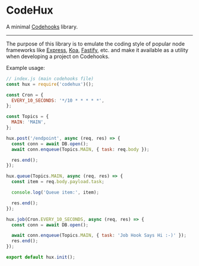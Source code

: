 # CodeHux

A minimal [Codehooks](https://codehooks.io/) library.

---

The purpose of this library is to emulate the coding style of popular node
frameworks like [Express](https://expressjs.com/), [Koa](https://koajs.com/), [Fastify](https://www.fastify.io/), etc.
and make it available as a utility when developing a project on Codehooks.

Example usage:

```js
// index.js (main codehooks file)
const hux = require('codehux')();

const Cron = {
  EVERY_10_SECONDS: '*/10 * * * * *',
};

const Topics = {
  MAIN: 'MAIN',
};

hux.post('/endpoint', async (req, res) => {
  const conn = await DB.open();
  await conn.enqueue(Topics.MAIN, { task: req.body });

  res.end();
});

hux.queue(Topics.MAIN, async (req, res) => {
  const item = req.body.payload.task;

  console.log('Queue item:', item);

  res.end();
});

hux.job(Cron.EVERY_10_SECONDS, async (req, res) => {
  const conn = await DB.open();

  await conn.enqueue(Topics.MAIN, { task: 'Job Hook Says Hi :-)' });
  res.end();
});

export default hux.init();
```
